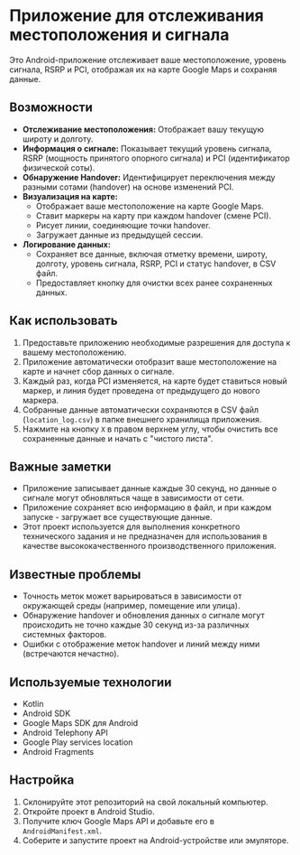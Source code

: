 # Приложение для отслеживания местоположения и сигнала

Это Android-приложение отслеживает ваше местоположение, уровень сигнала, RSRP и PCI, отображая их на карте Google Maps и сохраняя данные.

## Возможности

*   **Отслеживание местоположения:** Отображает вашу текущую широту и долготу.
*   **Информация о сигнале:** Показывает текущий уровень сигнала, RSRP (мощность принятого опорного сигнала) и PCI (идентификатор физической соты).
*   **Обнаружение Handover:** Идентифицирует переключения между разными сотами (handover) на основе изменений PCI.
*   **Визуализация на карте:**
    *   Отображает ваше местоположение на карте Google Maps.
    *   Ставит маркеры на карту при каждом handover (смене PCI).
    *   Рисует линии, соединяющие точки handover.
    *   Загружает данные из предыдущей сессии.
*   **Логирование данных:**
    *   Сохраняет все данные, включая отметку времени, широту, долготу, уровень сигнала, RSRP, PCI и статус handover, в CSV файл.
    *   Предоставляет кнопку для очистки всех ранее сохраненных данных.

## Как использовать

1.  Предоставьте приложению необходимые разрешения для доступа к вашему местоположению.
2.  Приложение автоматически отобразит ваше местоположение на карте и начнет сбор данных о сигнале.
3.  Каждый раз, когда PCI изменяется, на карте будет ставиться новый маркер, и линия будет проведена от предыдущего до нового маркера.
4.  Собранные данные автоматически сохраняются в CSV файл (`location_log.csv`) в папке внешнего хранилища приложения.
5.  Нажмите на кнопку `X` в правом верхнем углу, чтобы очистить все сохраненные данные и начать с "чистого листа".

## Важные заметки

*   Приложение записывает данные каждые 30 секунд, но данные о сигнале могут обновляться чаще в зависимости от сети.
*   Приложение сохраняет всю информацию в файл, и при каждом запуске - загружает все существующие данные.
*   Этот проект используется для выполнения конкретного технического задания и не предназначен для использования в качестве высококачественного производственного приложения.

## Известные проблемы

*   Точность меток может варьироваться в зависимости от окружающей среды (например, помещение или улица).
*   Обнаружение handover и обновления данных о сигнале могут происходить не точно каждые 30 секунд из-за различных системных факторов.
*   Ошибки с отображение меток handover и линий между ними (встречаются нечастно).

## Используемые технологии

*   Kotlin
*   Android SDK
*   Google Maps SDK для Android
*   Android Telephony API
*   Google Play services location
* Android Fragments

## Настройка

1.  Склонируйте этот репозиторий на свой локальный компьютер.
2.  Откройте проект в Android Studio.
3.  Получите ключ Google Maps API и добавьте его в `AndroidManifest.xml`.
4.  Соберите и запустите проект на Android-устройстве или эмуляторе.

